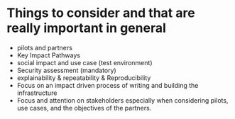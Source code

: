 # Things to consider and that are really important in general
* pilots and partners
* Key Impact Pathways
* social impact and use case (test environment)
* Security assessment (mandatory)
* explainability & repeatability & Reproducibility
* Focus on an impact driven process of writing and building the infrastructure
* Focus and attention on stakeholders especially when considering pilots, use cases, and the objectives of the partners.

